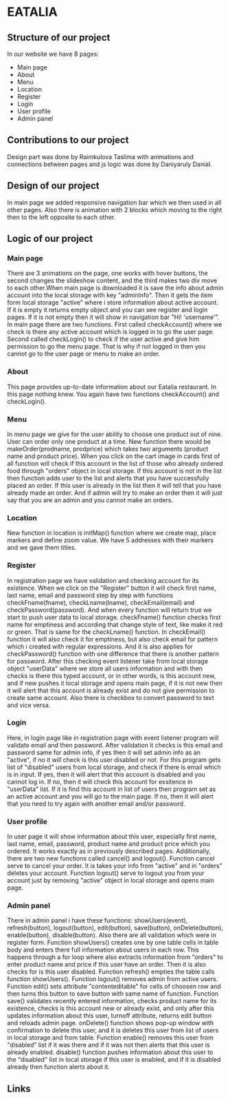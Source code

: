 # EATALIA
## Structure of our project
In our website we have 8 pages:
* Main page
* About
* Menu
* Location
* Register
* Login
* User profile
* Admin panel
## Contributions to our project
Design part was done by Raimkulova Taslima with animations and connections between pages and js logic was done by Daniyaruly Danial.
## Design of our project
In main page we added responsive navigation bar which we then used in all other pages. Also there is animation with 2 blocks which moving to the right then to the left opposite to each other.
## Logic of our project
### Main page
There are 3 animations on the page, one works with hover buttons, the second changes the slideshow content, and the third makes two div move to each other.When main page is downloaded it is save the info about admin account into the local storage with key "adminInfo". Then it gets the item form local storage "active" where i store information about active account. If it is empty it returns empty object and you can see register and login pages. If it is not empty then it will show in navigation bar "Hi! 'username'". In main page there are two functions. First called checkAccount() where we check is there any active account which is logged in to go the user page. Second called checkLogin() to check if the user active and give him permission to go the menu page. That is why if not logged in then you cannot go to the user page or menu to make an order.
### About
This page provides up-to-date information about our Eatalia restaurant. In this page nothing knew. You again have two functions checkAccount() and checkLogin().
### Menu
In menu page we give for the user ability to choose one product out of nine. User can order only one product at a time. New function there would be makeOrder(prodname, prodprice) which takes two arguments (product name and product price). When you click on the cart image in cards first of all function will check if this account in the list of those who already ordered food through "orders" object in local storage. If this account is not in the list then function adds user to the list and alerts that you have successfully placed an order. If this user is already in the list then it will tell that you have already made an order. And if admin will try to make an order then it will just say that you are an admin and you cannot make an orders.
### Location
New function in location is initMap() function where we create map, place markers and define zoom value. We have 5 addresses with their markers and we gave them titles.
### Register
In registration page we have validation and checking account for its existence. When we click on the "Register" button it will check first name, last name, email and password step by step with functions checkFname(fname), checkLname(lname), checkEmail(email) and checkPassword(password). And when every function will return true we start to push user data to local storage. checkFname() function checks first name for emptiness and according that change style of text, like make it red or green. That is same for the checkLname() function. In checkEmail() function it will also check it for emptiness, but also check email for pattern which i created with regular expressions. And it is also applies for checkPassword() function with one difference that there is another pattern for password. After this checking event listener take from local storage object "userData" where we store all users information and with then checks is there this typed account, or in other words, is this account new, and if new pushes it local storage and opens main page, if it is not new then it will alert that this account is already exist and do not give permission to create same account. Also there is checkbox to convert password to text and vice versa.
### Login
Here, in login page like in registration page with event listener program will validate email and then password. After validation it checks is this email and password same for admin info, if yes then it will set admin info as an "active", if no it will check is this user disabled or not. For this program gets list of "disabled" users from local storage, and check if there is email which is in input. If yes, then it will alert that this account is disabled and you cannot log in. If no, then it will check this account for exsitence in "userData" list. If it is find this account in list of users then program set as an active account and you will go to the main page. If no, then it will alert that you need to try again with another email and/or password.
### User profile
In user page it will show information about this user, especially first name, last name, email, password, product name and product price which you ordered. It works exactly as in previously described pages. Additionally, there are two new functions called cancel() and logout(). Function cancel serve to cancel your order. It is takes your info from "active" and in "orders" deletes your account. Function logout() serve to logout you from your account just by removing "active" object in local storage and opens main page.
### Admin panel
There in admin panel i have these functions: showUsers(event), refresh(button), logout(button), edit(button), save(button), onDelete(button), enable(button), disable(button). Also there are all validation which were in register form. Function showUsers() creates one by one table cells in table body and enters there full information about users in each row. This happens through a for loop where also extracts information from "orders" to enter product name and price if this user have an order. Then it is also checks for is this user disabled. Function refresh() empties the table calls function showUsers(). Function logout() removes admin from active users. Function edit() sets attribute "contenteditable" for cells of choosen row and then turns this button to save button with same name of function. Function save() validates recently entered information, checks product name for its existence, checks is this account new or already exist, and only after this updates information about this user, turnoff attribute, returns edit button and reloads admin page. onDelete() function shows pop-up window with confirmation to delete this user, and it is deletes this user from list of users in local storage and from table. Function enable() removes this user from "disabled" list if it was there and if it was not then alerts that this user is already enabled. disable() function pushes information about this user to the "disabled" list in local storage if this user is enabled, and if it is disabled already then function alerts about it.
## Links
